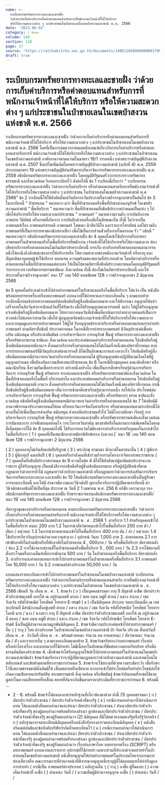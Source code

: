 ```yaml
---
name: >-
  ระเบียบกรมทรัพยากรทางทะเลและชายฝั่ง
  ว่าด้วยการเก็บค่าบริการหรือค่าตอบแทนสำหรับการที่พนักงานเจ้าหน้าที่ได้ให้บริการ
  หรือให้ความสะดวกต่าง ๆ แก่ประชาชนในป่าชายเลนในเขตป่าสงวนแห่งชาติ พ.ศ. 2566
date: '2023-06-02'
category: ง พิเศษ
volume: 140
section: 128
page: 17
source: 'https://ratchakitcha.soc.go.th/documents/140D128S0000000001700.pdf'
draft: true
---
```


# ระเบียบกรมทรัพยากรทางทะเลและชายฝั่ง ว่าด้วยการเก็บค่าบริการหรือค่าตอบแทนสำหรับการที่พนักงานเจ้าหน้าที่ได้ให้บริการ หรือให้ความสะดวกต่าง ๆ แก่ประชาชนในป่าชายเลนในเขตป่าสงวนแห่งชาติ พ.ศ. 2566

ระเบียบกรมทรัพยากรทางทะเลและชายฝั่ง ว่าด้วยการเก็บค่าบริการหรือค่าตอบแทนสำหรับการที่พนักงานเจ้าหน้าที่ได้ให้บริการ หรือให้ความสะดวกต่าง ๆ แก่ประชาชนในป่าชายเลนในเขตป่าสงวนแห่งชาติ พ.ศ. 2566 โดยที่เป็นการสมควรกาหนดหลักเกณฑ์เกี่ยวกับการเก็บค่าบริการหรือค่าตอบแทนสาหรับการที่ พนักงานเจ้าหน้าที่ได้ให้บริการหรือให้ความสะดวกต่าง ๆ แก่ประชาชนในป่าชายเลนในเขตป่าสงวนแห่งชาติ อาศัยอานาจตามความในมาตรา 19/1 วรรคหนึ่ง แห่งพระราชบัญญัติป่าสงวนแห่งชาติ พ.ศ. 2507 ซึ่งแก้ไขเพิ่มเติมโดยพระราชบัญญัติป่าสงวนแห่งชาติ (ฉบับที่ 4) พ.ศ. 2559 ประกอบมาตรา 19 แห่งพระราชบัญญัติส่งเสริมการบริหารจัดการทรัพยากรทางทะเลและชายฝั่ง พ.ศ. 2558 อธิบดีกรมทรัพยากรทางทะเลและชายฝั่ง โดยอนุมัติรัฐมนตรีว่าการกระทรวงทรัพยากร ธรรมชาติ และสิ่งแวดล้อม จึงออกระเบียบไว้ ดังต่อไปนี้ ข้อ 1 ระเบียบนี้เรียกว่า “ ระเบียบกรมทรัพยากรทางทะเลและชายฝั่ง ว่าด้วยการเก็บค่าบริการ หรือค่าตอบแทนสาหรับการที่พนักงานเจ้าหน้าที่ได้ให้บริการหรือให้ความสะดวกต่าง ๆ แก่ประชาชน ในป่าชายเลนในเขตป่าสงวนแห่งชาติ พ.ศ. 2566” ข้อ 2 ระเบียบนี้ให้ใช้บังคับตั้งแต่วันถัดจากวันประกาศในราชกิจจานุเบกษาเป็นต้นไป ข้อ 3 ในระเบียบนี้ “ ป่าชายเลน ” หมายควา มว่า พื้นที่ป่าชายเลนหรือพื้นที่ป่าชายเลนอนุรักษ์ ในเขตป่าสงวนแห่งชาติ “ พื้นที่บริการ ” หมายความว่า พื้นที่ป่าชายเลนที่อธิบดีประกาศกำหนดเป็นแห่ง ๆ ไป เพื่อให้บริการหรือให้ความสะดวกแก่ประชาชน “ ภาพยนตร์ ” หมายความรวมถึง การบันทึกภาพ ภาพถ่าย วีดิทัศน์ หรือภาพที่เกิดจาก การบันทึกด้วยเครื่องมือในลักษณะอื่น ทั้งนี้ ไม่ว่าจะเป็นภาพยนตร์เรื่อง ภาพยนตร์สารคดี ภาพยนตร์ โฆษณา มิวสิควิดีโอ และรายการโทรทัศน์ แต่ไม่รวมถึงภาพยนตร์ที่เป็นการถ่ายทาของนักท่องเที่ยว เพื่อใช้เป็นการส่วนตัวหรือภายในครอบค รัว “ อธิบดี ” หมายความว่า อธิบดีกรมทรัพยากรทางทะเลและชายฝั่ง ข้อ 4 บุคคลใดเข้าใช้บริการหรือถ่ายทาภาพยนตร์ในป่าชายเลนหรือในพื้นที่บริการที่พนักงาน เจ้าหน้าที่ได้ให้บริการหรือให้ความสะดวก ต้องเสียค่าบริการหรือค่าตอบแทนไม่เกินอัตราท้ายระเบียบนี้ การเก็บ ค่าบริการหรือค่าตอบแทนตามวรรคหนึ่งให้คานึงถึงลักษณะของการให้บริการหรือ ให้ความสะดวกของพนักงานเจ้าหน้าที่ หรืออายุ และสัญชาติของบุคคลผู้เข้าใช้บริการ ตลอดจน ความพร้อมของสถานที่ประกอบด้วย โดยอัตราค่าบริการหรือค่าตอบแทนในพื้นที่ป่าชายเลนแต่ละแห่ง ให้เป็นไปตามอัตราที่อธิบดีประกาศกาหนดโดยอนุมัติรัฐมนตรีว่าการกระทรวงทรัพยากรธรรมชาติและ สิ่งแวดล้อม ทั้งนี้ ต้องไม่เกินอัตราท้ายระเบียบนี้ และให้ประกาศในราชกิจจานุเบกษา ้ หนา 17 ่ เลม 140 ตอนพิเศษ 128 ง ราชกิจจานุเบกษา 2 มิถุนายน 2566

ข้อ 5 บุคคลใดประสงค์จะเข้าไปถ่ายทำภาพยนตร์ในป่าชายเลนหรือในพื้นที่บริการ ให้แจ้ง เป็น หนังสือพร้อมบทบรรยายเรื่องหรือบทภาพยนตร์ แบบฉากที่ใช้ถ่ายทาและรายละเอียดอื่น ๆ ตามแบบท้ายระเบียบนี้ก่อนเข้าถ่ายทาภาพยนตร์ต่ออธิบดีหรือผู้ซึ่งอธิบดีมอบหมาย และให้พิจารณา อนุญาตให้แล้วเสร็จภายในสิบวันทำการนับแต่วันที่ได้รับแจ้ง เมื่อได้รับอนุญาตตามวรรคหนึ่ งแล้ว ให้ผู้ได้รับอนุญาตแจ้งอธิบดีหรือผู้ซึ่งอธิบดีมอบหมาย ให้ทราบกาหนดวันที่เข้าพื้นที่ดาเนินการถ่ายทาภาพยนตร์เป็นการล่วงหน้าไม่น้อยกว่าสามวัน เพื่อให้ ผู้อนุญาตจัดพนักงานเจ้าหน้าที่ไปให้บริการหรือให้ความสะดวก และควบคุมดูแลการถ่ายทำภาพยนตร์ ให้ผู้ได้ รับอนุญาตชำระค่าบริการหรือค่าตอบแทนก่อนการถ่ายทำภาพยนตร์ ตามอัตราที่อธิบดี ประกาศกาหนด ในกรณีที่การถ่ายทาภาพยนตร์ มีวัตถุประสงค์เพื่อส่งเสริม สนับสนุน หรือประชาสัมพันธ์ การบริหารจัดการ การอนุรักษ์ ฟื้นฟู ทรัพยากรทางทะเลและชายฝั่ง หรือทรัพยากรธรรม ชาติและ สิ่งแวดล้อม และประสงค์ขอลดค่าบริการหรือค่าตอบแทน ให้อธิบดีหรือผู้ซึ่งอธิบดีมอบหมายมีอานาจ สั่งลดค่าบริการหรือค่าตอบแทนได้ไม่เกินครึ่งหนึ่งของอัตราที่กาหนด หากการถ่ายทาภาพยนตร์ที่มีวัตถุประสงค์ตามวรรคสี่ มิได้เป็นลักษณะการแสวงหากาไร ให้อธิบดีหรือผู้ซึ่งอธิบดีมอบหมายมีอำนาจยกเว้นค่าบริการหรือค่าตอบแทนได้ ผู้รับอนุญาตต้องปฏิบัติตามเงื่อนไขที่ผู้อนุญาตกำหนด เพื่อป้องกันความเสียหายแก่ป่าชายเลน ข้อ 6 ในกรณีที่กลุ่มบุคคล คณะนักศึกษา หรือคณะนักเรียน ซึ่งรวมกันเพื่อกระทาการ อย่างหนึ่งอย่ำงใด เพื่อเป็นการศึกษาเรียนรู้ด้านการบริหารจัดการ การอนุรักษ์ ฟื้นฟู ทรัพยากร ทางทะเลและชายฝั่ง หรือทรัพยากรธรรมชาติและสิ่งแวดล้อม ในพื้นที่ป่าชายเลนหรือในพื้นที่ บริการแห่งใด และประสงค์ขอลดค่าบริการหรือค่าตอบแทน ให้อธิบดีหรือผู้ซึ่งอธิบดีมอบหมายมี อานาจ สั่งลดค่าบริการหรือค่าตอบแทนได้ไม่เกินครึ่งหนึ่งของอัตราที่กาหนด กรณีที่อธิบดีหรือผู้ซึ่งอธิบดีมอบหมาย เห็นว่าการเข้ามาศึกษาเรียนรู้ตามวรรคหนึ่ง ก่อให้เกิด ประโยชน์ต่อการบริหารจัดการ การอนุรักษ์ ฟื้นฟู ทรัพยากรทางทะเลและชายฝั่ง หรือทรัพยากร ธรรม ชาติและสิ่งแวดล้อม อธิบดีหรือผู้ซึ่งอธิบดีมอบหมายมีอำนาจยกเว้นค่าบริการหรือค่าตอบแทนได้ ข้อ 7 ให้อธิบดีมีอานาจพิจารณาประกาศกาหนดให้ลด หรือยกเว้นการจัดเก็บค่าบริการ หรือค่าตอบแทนตามระเบียบนี้ได้ หากเป็นไปเพื่อเป็นการส่งเสริม สนับสนุน ช่วยเหลือประชาชนทั่วไป ได้มีโอกาสศึกษา เรียนรู้ การบริหารจัดการ การอนุรักษ์ ฟื้นฟู ทรัพยากรทางทะเลและชายฝั่ง หรือทรัพยากรธรรมชาติและสิ่งแวดล้อม การนันทนาการ การพักผ่อนหย่อนใจ วาระโอกาสวันสาคัญ ของชาติหรือในสถานการณ์พิเศษอื่นใดตามที่เห็นสมควรก็ได้ ข้อ 8 บุคคลต่อไปนี้ ได้รับการยกเว้นไม่ต้องชาระค่าบริการสาหรับบุคคลในการเข้าไป ในพื้นที่บริการ ( 1 ) บุคคลที่เป็นสมาชิกอาสาสมัครพิทักษ์ทะเล (อส.ทล.) ้ หนา 18 ่ เลม 140 ตอนพิเศษ 128 ง ราชกิจจานุเบกษา 2 มิถุนายน 2566

( 2 ) บุคคลอายุไม่เกินสิบแปดปีบริบูรณ์ ( 3 ) พระภิกษุ สามเณร นักบวชในศาสนาอื่น ( 4 ) ผู้พิการ ( 5 ) ผู้มีอายุเกิ นหกสิบปี ( 6 ) บุคคลหรือกำลังคนที่เข้าร่วมกิจกรรมโครงการจิตอาสาพระราชทาน ( 7 ) บุคคลอื่นที่อธิบดีประกาศกาหนด ข้อ 9 ความในข้อ 4 มิให้ใช้บังคับแก่ผู้มาติดต่อประสานงานราชการ ผู้ได้รับอนุญาต เป็นหนังสือจากอธิบดีหรือผู้ซึ่งอธิบดีมอบหมาย หรือผู้ปฏิบัติหน้าที่ตามกฎหมายว่าด้วยการป่าไม้ กฎหมายว่าด้วยป่าสงวนแห่งชาติ หรือกฎหมายว่าด้วยการส่งเสริมการบริหารจัดการทรัพยากรทางทะเล และชายฝั่ง ข้อ 10 ให้อธิบดีกรมทรัพยากรทางทะเลและชายฝั่งเป็นผู้รักษาการตามระเบียบนี้ และให้มี อำนาจตีความและวินิจฉัยปั ญหาเกี่ยวกับการปฏิบัติตามระเบียบนี้ คำวินิจฉัยของอธิบดีให้เป็นที่สุด ประกาศ ณ วันที่ 2 1 เมษายน พ.ศ. 256 6 อภิชัย เอกวนากุล รองอธิบดีกรมทรัพยากรทางทะเลและชายฝั่ง รักษาราชการแทนอธิบดีกรมทรัพยากรทางทะเลและชายฝั่ง ้ หนา 19 ่ เลม 140 ตอนพิเศษ 128 ง ราชกิจจานุเบกษา 2 มิถุนายน 2566

อัตราสูงสุดของค่าบริการหรือค่าตอบแทน ตามระเบียบกรมทรัพยากรทางทะเลและชายฝั่ง ว่าด้วยการเก็บค่าบริการหรือค่าตอบแทนสําหรับการที่ พนักงานเจ้าหน้าที่ได้ให้บริการหรือให้ความสะดวกต่าง ๆ แก่ประชาชนในป่าชายเลนในเขตป่าสงวนแห่งชาติ พ . ศ . 2566 1. ค่าบริการ 1.1 สําหรับบุคคลเข้าไปในพื้นที่บริการ คนละ 200 บาท 1.2 ในการนําสัตว์พาหนะเข้าไปในพื้นที่บริการ 200 บาท ตัว / เชือก / หน่วยละ 1.3 ในการนํายานพาหนะเข้าไปในพื้นที่บริการ 400 บาท คัน / ลํา / หน่วยละ 1.4 ใช้บริการเกี่ยวกับอุปกรณ์อํานวยความสะดวก / อุปกรณ์ วันละ 1,000 บาท 2. ค่าตอบแทน 2.1 การเข้าพักอาศัยในบ้านพักหรือที่พักอาศัยในป่าชายเลน 4 , 000บาท / วัน หรือพื้นที่บริการ อัตราต่อหลัง / ห้อง 2.2 การใช้อาคารสถานที่ในป่าชายเลนหรือพื้นที่บริการ 5 , 000 บาท / วัน 2.3 การใช้สถานที่ตั้งกระโจมหรือกางเต็นท์เพื่อการพักแรม 500 บาท / วัน ในป่าชายเลนหรือพื้นที่บริการ อัตราต่อหลัง 3. ค่าบริการและค่าตอบแทนการเข้าไปถ่ายทําภาพยนตร์ในป่าชายเลนหรือพื้นที่บริการ 3.1 ภาพยนตร์ไทย 10,000 บาท / วัน 3.2 ภาพยนตร์ต่างประเทศ 50,000 บาท / วัน

แบบแสดงรายละเอียดการเข้าไปถ่ายทําภาพยนตร์ในป่าชายเลนในเขตป่าสงวนแห่งชาติ ระเบียบกรมทรัพยากรทางทะเลและชายฝั่ง ว่าด้วยการเก็บค่าบริการหรือค่าตอบแทนสําหรับ การที่พนักงานเจ้าหน้าที่ได้ให้บริการหรือให้ความสะดวกต่าง ๆ แก่ประชาชนในป่าชายเลน ในเขตป่าสงวนแห่งชาติ พ . ศ . 2566 เขียนที่ วัน เดือน พ . ศ . 1. ข้าพเจ้า ( ก ) เป็นบุคคลธรรมดา อายุ ปี สัญชาติ อาชีพ บัตรประจําตัวประชาชนเลขที่ ออกให้ ณ อยู่บ้านเลขที่ ตรอก / ซอย ถนน หมู่ที่ ตําบล / แขวง อําเภอ / เขต จังหวัด รหัสไปรษณีย์ โทรศัพท์ โทรสาร E-mail ( ข ) เป็นนิติบุคคล ประเภท จดทะเบียนเมื่อ ณ เลขทะเบียนที่ มีสํานักงานตั้งอยู่เลขที่ ตําบล / แขวง อําเภอ / เขต จังหวัด รหัสไปรษณีย์ โทรศัพท์ โทรสาร โดยมี นาย / นาง / นางสาว อายุ ปี สัญชาติ อาชีพ บัตรประจําตัวประชาชนเลขที่ ออกให้ ณ อยู่บ้านเลขที่ ตรอก / ซอย ถนน หมู่ที่ ตําบล / แขวง อําเภอ / เขต จังหวัด รหัสไปรษณีย์ โทรศัพท์ โทรสาร E-mail ซึ่งเป็นผู้มีอํานาจลงนามผูกพันนิติบุคคล 2. ข้าพเจ้ามีความประสงค์ขอเข้าไปถ่ายทําภาพยนตร์ / อื่น ๆ ( ระบุ ) ไทย ต่างประเทศ ในป่าชายเลนในเขตป่าสงวนแห่งชาติ ป่า จังหวัด บริเวณ ตั้งแต่วันที่ เดือน พ . ศ . ถึงวันที่ เดือน พ . ศ . พร้อมด้วยคณะ จํานวน คน ยานพาหนะ / สัตว์พาหนะ จํานวน คัน / ตัว และรายการอื่น ๆ ตามรายละเอียดแนบท้าย 3. ข้าพเจ้าขอรับรองว่าบทภาพยนตร์ เรื่องย่อ หรือเค้าโครงเรื่อง และแบบฉากที่ใช้ถ่ายทํา ไม่มีเนื้อหาในลักษณะที่ขัดต่อความสงบเรียบร้อย หรือศีลธรรมอันดีของประชาชน 4. เมื่อข้าพเจ้าได้รับอนุญาตให้เข้าไปถ่ายทําภาพยนตร์ในป่าชายเลนในเขตป่าสงวนแห่งชาติแล้ว ข้าพเจ้าขอรับรองว่าจะปฏิบัติตามกฎหมายว่าด้วยป่าสงวนแห่งชาติ และตามเงื่อนไขหลักเกณฑ์ และข้อห้ามตามที่ทางราชการกําหนด 5. ข้าพเจ้าจะใช้สถานที่ด้วยความระมัดระวัง เพื่อรักษาไว้ซึ่งสภาพธรรมชาติดั่งเดิมมิให้ เสื่อมสลายหรือเสียหาย หากการเข้าใช้ประโยชน์หรือทําประโยชน์ก่อให้เกิดความเสียหายแก่ทรัพย์สิน สภาพธรรมชาติ สิ่งแวดล้อม หรือพืชพันธุ์ ข้าพเจ้ายินยอมที่จะชดใช้ตามมูลค่าในความเสียหายหรือเสื่อม สลายที่อันจะเกิดขึ้นตามราคาประเมินที่ทางราชการกําหนด 6. พร้อมนี้ ...

- 2 - 6. พร้อมนี้ ข้าพเจ้าได้แนบเอกสารหลักฐานที่เกี่ยวข้องมาด้วย ดังนี้ (1) บุคคลธรรมดา ( ก ) บัตรประจําตัวประชาชน / บัตรประจําตัวเจ้าหน้าที่ของรัฐ ( ข ) กรณีการมอบอํานาจให้ดําเนินการแทน ให้แนบหนังสือมอบอํานาจและสําเนา บัตรประจําตัวประชาชน / สําเนาบัตรประจําตัวเจ้าหน้าที่ของรัฐ ของผู้มอบอํานาจพร้อมรับรองสําเนา ถูกต้องและบัตรประจําตัวประชาชน / บัตรประจําตัวเจ้าหน้าที่ของรัฐ ของผู้รับมอบอํานาจ (2) นิติบุคคล ที่มิใช่หน่วยงานของรัฐหรือรัฐวิสาหกิจ ( ก ) หลักฐานการจดทะเบียนนิติบุคคลหรือหนังสือรับรองการจดทะเบียนนิติบุคคล ( ข ) หนังสือบริคณห์สนธิและข้อบังคับบริษัทจํากัดที่จดทะเบียนไว้ ( ค ) กรณีการมอบอํานาจให้ดําเนินการแทน ให้แนบหนังสือมอบอํานาจและสําเนา บัตรประจําตัวประชาชน / สําเนาบัตรประจําตัวเจ้าหน้าที่ของรัฐ ของผู้มอบอํานาจพร้อมรับรองสําเนา ถูกต้องและบัตรประจําตัวประชาชน / บัตรประจําตัวเจ้าหน้าที่ของรัฐ ของผู้รับมอบอํานาจ เรื่องย่อภาษาไทย บทบรรยายเรื่อง (SCRIPT) หรือบทภาพยนตร์ แบบฉากและรายการ อุปกรณ์ที่ใช้ถ่ายทํา เฉพาะส่วนที่ประสงค์จะขอถ่ายทําในป่าชายเลนในเขตป่าสงวนแห่งชาติ หนังสืออนุญาตให้ถ่ายทําภาพยนตร์ในประเทศไทยจากกรมการท่องเที่ยวหรือ คณะกรรมการที่อํานาจหน้าที่พิจารณาอนุญาตซึ่งระบุผู้ที่ได้มอบหมายให้กํากับดูแลการถ่ายทํา ( กรณีเป็น ภาพยนตร์ต่างประเทศ ) หลักฐานอื่น ๆ ( ระบุ ) ลงชื่อ ผู้ยื่นแบบ ( ) ความเห็นเจ้าหน้าที่ ลงชื่อ ( ) ตําแหน่ง วันที่ / / ความเห็นผู้มีอํานาจอนุญาต ลงชื่อ ( ) ตําแหน่ง วันที่ / /
